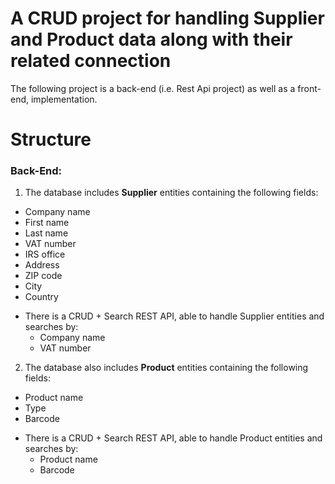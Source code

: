 # A CRUD project for handling Supplier and Product data along with their related connection

The following project is a back-end (i.e. Rest Api project) as well as a front-end, implementation.

# Structure

### Back-End:

1. The database includes **Supplier** entities containing the following fields:
  * Company name
  * First name
  * Last name
  * VAT number
  * IRS office
  * Address
  * ZIP code
  * City
  * Country
  - There is a CRUD + Search REST API, able to handle Supplier entities and searches by:
    - Company name
    - VAT number

2. The database also includes **Product** entities containing the following fields:
  * Product name
  * Type
  * Barcode
  - There is a CRUD + Search REST API, able to handle Product entities and searches by:
    - Product name
    - Barcode
